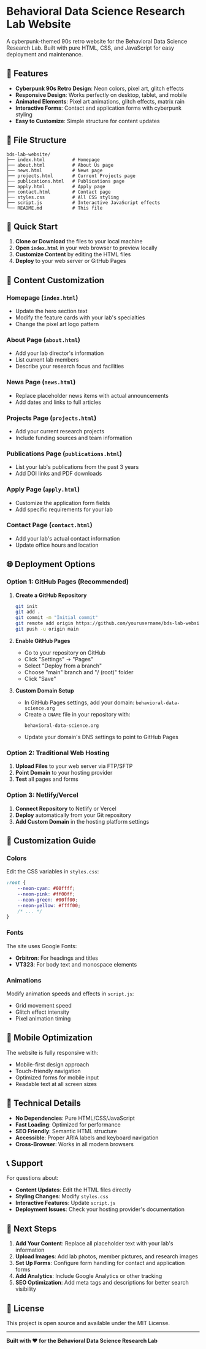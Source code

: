 # Behavioral Data Science Research Lab Website

A cyberpunk-themed 90s retro website for the Behavioral Data Science Research Lab. Built with pure HTML, CSS, and JavaScript for easy deployment and maintenance.

## 🎨 Features

- **Cyberpunk 90s Retro Design**: Neon colors, pixel art, glitch effects
- **Responsive Design**: Works perfectly on desktop, tablet, and mobile
- **Animated Elements**: Pixel art animations, glitch effects, matrix rain
- **Interactive Forms**: Contact and application forms with cyberpunk styling
- **Easy to Customize**: Simple structure for content updates

## 📁 File Structure

```
bds-lab-website/
├── index.html          # Homepage
├── about.html          # About Us page
├── news.html           # News page
├── projects.html       # Current Projects page
├── publications.html   # Publications page
├── apply.html          # Apply page
├── contact.html        # Contact page
├── styles.css          # All CSS styling
├── script.js           # Interactive JavaScript effects
└── README.md           # This file
```

## 🚀 Quick Start

1. **Clone or Download** the files to your local machine
2. **Open `index.html`** in your web browser to preview locally
3. **Customize Content** by editing the HTML files
4. **Deploy** to your web server or GitHub Pages

## 🎯 Content Customization

### Homepage (`index.html`)
- Update the hero section text
- Modify the feature cards with your lab's specialties
- Change the pixel art logo pattern

### About Page (`about.html`)
- Add your lab director's information
- List current lab members
- Describe your research focus and facilities

### News Page (`news.html`)
- Replace placeholder news items with actual announcements
- Add dates and links to full articles

### Projects Page (`projects.html`)
- Add your current research projects
- Include funding sources and team information

### Publications Page (`publications.html`)
- List your lab's publications from the past 3 years
- Add DOI links and PDF downloads

### Apply Page (`apply.html`)
- Customize the application form fields
- Add specific requirements for your lab

### Contact Page (`contact.html`)
- Add your lab's actual contact information
- Update office hours and location

## 🌐 Deployment Options

### Option 1: GitHub Pages (Recommended)

1. **Create a GitHub Repository**
   ```bash
   git init
   git add .
   git commit -m "Initial commit"
   git remote add origin https://github.com/yourusername/bds-lab-website.git
   git push -u origin main
   ```

2. **Enable GitHub Pages**
   - Go to your repository on GitHub
   - Click "Settings" → "Pages"
   - Select "Deploy from a branch"
   - Choose "main" branch and "/ (root)" folder
   - Click "Save"

3. **Custom Domain Setup**
   - In GitHub Pages settings, add your domain: `behavioral-data-science.org`
   - Create a `CNAME` file in your repository with:
     ```
     behavioral-data-science.org
     ```
   - Update your domain's DNS settings to point to GitHub Pages

### Option 2: Traditional Web Hosting

1. **Upload Files** to your web server via FTP/SFTP
2. **Point Domain** to your hosting provider
3. **Test** all pages and forms

### Option 3: Netlify/Vercel

1. **Connect Repository** to Netlify or Vercel
2. **Deploy** automatically from your Git repository
3. **Add Custom Domain** in the hosting platform settings

## 🎨 Customization Guide

### Colors
Edit the CSS variables in `styles.css`:
```css
:root {
    --neon-cyan: #00ffff;
    --neon-pink: #ff00ff;
    --neon-green: #00ff00;
    --neon-yellow: #ffff00;
    /* ... */
}
```

### Fonts
The site uses Google Fonts:
- **Orbitron**: For headings and titles
- **VT323**: For body text and monospace elements

### Animations
Modify animation speeds and effects in `script.js`:
- Grid movement speed
- Glitch effect intensity
- Pixel animation timing

## 📱 Mobile Optimization

The website is fully responsive with:
- Mobile-first design approach
- Touch-friendly navigation
- Optimized forms for mobile input
- Readable text at all screen sizes

## 🔧 Technical Details

- **No Dependencies**: Pure HTML/CSS/JavaScript
- **Fast Loading**: Optimized for performance
- **SEO Friendly**: Semantic HTML structure
- **Accessible**: Proper ARIA labels and keyboard navigation
- **Cross-Browser**: Works in all modern browsers

## 📞 Support

For questions about:
- **Content Updates**: Edit the HTML files directly
- **Styling Changes**: Modify `styles.css`
- **Interactive Features**: Update `script.js`
- **Deployment Issues**: Check your hosting provider's documentation

## 🎯 Next Steps

1. **Add Your Content**: Replace all placeholder text with your lab's information
2. **Upload Images**: Add lab photos, member pictures, and research images
3. **Set Up Forms**: Configure form handling for contact and application forms
4. **Add Analytics**: Include Google Analytics or other tracking
5. **SEO Optimization**: Add meta tags and descriptions for better search visibility

## 📄 License

This project is open source and available under the MIT License.

---

**Built with ❤️ for the Behavioral Data Science Research Lab** 
